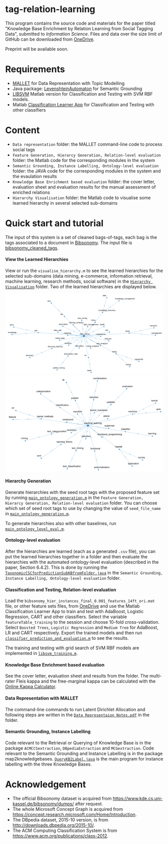 # tag-relation-learning

This program contains the source code and materials for the paper titled "Knowledge Base Enrichment by Relation Learning from Social Tagging Data", submitted to _Information Science_. Files and data over the size limit of GitHub can be downloaded from [OneDrive]().

Preprint will be available soon.

# Requirements
* [MALLET](http://mallet.cs.umass.edu/index.php) for Data Representation with Topic Modelling
* Java package: [LevenshteinAutomaton](https://github.com/klawson88/LevenshteinAutomaton) for Semantic Grounding
* [LIBSVM](https://www.csie.ntu.edu.tw/~cjlin/libsvm/) Matlab version for Classification and Testing with SVM RBF models. 
* Matlab [Classification Learner App](https://www.mathworks.com/help/stats/classificationlearner-app.html) for Classification and Testing with other classifiers

# Content
* ```Data representation``` folder: the MALLET command-line code to process social tags
* ```Feature Generation, Hierarcy Generation, Relation-level evaluation``` folder: the Matlab code for the corresponding modules in the system
* ```Semantic Grounding, Instance Labelling, Ontology-level evaluation``` folder: the JAVA code for the corresponding modules in the system and the evaulation results
* ```Knowledge Base Enrichment based evaluation``` folder: the cover letter, evaluation sheet and evaluation results for the manual assessment of enriched relations
* ```Hierarchy Visualisation``` folder: the Matlab code to visualise some learned hierarchy in several selected sub-domains

# Quick start and tutorial

The input of this system is a set of cleaned bags-of-tags, each bag is the tags associated to a document in [Bibsonomy](https://www.bibsonomy.org/). The input file is [bibsonomy_cleaned_tags](https://github.com/acadTags/tag-relation-learning/blob/master/Data%20representation/bibsonomy_cleaned_tags.txt).

#### View the Learned Hierarchies
View or run the ```visualise_hierarchy.m``` to see the learned hierarchies for the selected sub-domains (data mining, e-commerce, information retrieval, machine learning, research methods, social software) in the [```Hierarchy Visualisation```](https://github.com/acadTags/tag-relation-learning/tree/master/Hierarchy%20Visualisation) folder. Two of the learned hierarchies are displayed below.

![alt text](https://github.com/acadTags/tag-relation-learning/blob/master/Hierarchy%20Visualisation/data_mining_dbpedia_svm.PNG)
![alt text](https://github.com/acadTags/tag-relation-learning/blob/master/Hierarchy%20Visualisation/machine_learning_acm_svm.PNG)

#### Hierarchy Generation
Generate hierarchies with the seed root tags with the proposed feature set by running [```main_ontology_generation.m```](https://github.com/acadTags/tag-relation-learning/blob/master/Feature%20Generation%2C%20Hierarchy%20Generation%2C%20Relation-level%20evaluation/main_ontology_generation.m) in the ```Feature Generation, Hierarcy Generation, Relation-level evaluation``` folder. You can choose which set of seed root tags to use by changing the value of ```seed_file_name``` in [```main_ontology_generation.m```](https://github.com/acadTags/tag-relation-learning/blob/master/Feature%20Generation%2C%20Hierarchy%20Generation%2C%20Relation-level%20evaluation/main_ontology_generation.m).

To generate hierarchies also with other baselines, run [```main_ontology_level_eval.m```](https://github.com/acadTags/tag-relation-learning/blob/master/Feature%20Generation%2C%20Hierarchy%20Generation%2C%20Relation-level%20evaluation/main_ontology_level_eval.m).

#### Ontology-level evaluation
After the hierarchies are learned (each as a generated ```.csv``` file), you can put the learned hierarchies together in a folder and then evaluate the hierarchies with the automated ontology-level evaluation (described in the paper, Section 6.4.2). This is done by running the [```TaxonomicCSCforPredictionSubKBfromFolder.java```](https://github.com/acadTags/tag-relation-learning/blob/master/Semantic%20Grounding%2C%20Instance%20Labelling%2C%20Ontology-level%20evaluation/KnowledgeBaseTools/src/main/java/com/mycompany/OntologyLevelEvaluation/TaxonomicCSCforPredictionSubKBfromFolder.java) in the ```Semantic Grounding, Instance Labelling, Ontology-level evaluation``` folder.

#### Classification and Testing, Relation-level evaluation
Load the ```bibsonomy_hier_instances_final_0.001_features_14ft_ori.mat``` file, or other feature sets files, from [OneDrive]() and use the Matlab Classification Learner App to train and test with AdaBoost, Logistic Regression, CART and other classifiers. Select the variable ```featureTable_training``` to the session and choose 10-fold cross-validation. Select ```Boosted Trees```, ```Logistic Regression``` and ```Medium Tree``` for AdaBoost, LR and CART respectively. Export the trained models and then run [```classifier_prediction_and_evaluation.m```](https://github.com/acadTags/tag-relation-learning/blob/master/Feature%20Generation%2C%20Hierarchy%20Generation%2C%20Relation-level%20evaluation/classifier_prediction_and_evaluation.m) to see the results.

The training and testing with grid search of SVM RBF models are implemented in [```libsvm_training.m```](https://github.com/acadTags/tag-relation-learning/blob/master/Feature%20Generation%2C%20Hierarchy%20Generation%2C%20Relation-level%20evaluation/libsvm_training.m).

#### Knowledge Base Enrichment based evaluation
See the cover letter, evaluation sheet and results from the folder. The multi-rater Fleis kappa and the  free-marginal kappa can be calculated with the [Online Kappa Calculator](http://justusrandolph.net/kappa/).

#### Data Representation with MALLET
The command-line commands to run Latent Dirichlet Allocation and following steps are written in the [```Data Representaion Notes.pdf```](https://github.com/acadTags/tag-relation-learning/blob/master/Data%20representation/Data%20Representation%20Notes.pdf) in the folder.

#### Semantic Grounding, Instance Labelling
Code relevant to the Retrieval or Querying of Knowledge Base is in the package ```ACMCCSextraction```, ```DBpediaExtraction``` and ```MCGextraction```. Code relevant to the Semantic Grounding and Instance Labelling is in the package map2knowledgebases. [```QueryKB2Label.java```](https://github.com/acadTags/tag-relation-learning/blob/master/Semantic%20Grounding%2C%20Instance%20Labelling%2C%20Ontology-level%20evaluation/KnowledgeBaseTools/src/main/java/com/mycompany/map2knowledgeBase/QueryKB2Label.java) is the main program for instance labelling with the three Knowledge Bases.

# Acknowledgement
* The official Bibsonomy dataset is acquired from https://www.kde.cs.uni-kassel.de/bibsonomy/dumps/ after request.
* The whole Microsoft Concept Graph is acquired from https://concept.research.microsoft.com/Home/Introduction.
* The DBpedia dataset, 2015-10 version, is from http://downloads.dbpedia.org/2015-10/.
* The ACM Computing Classification System is from https://www.acm.org/publications/class-2012.
